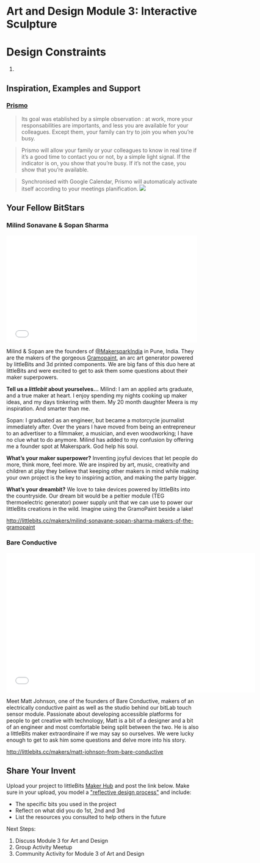 # Art and Design Module 3: Interactive Sculpture

# Design Constraints
1. 

## Inspiration, Examples and Support


### [Prismo](http://littlebits.cc/projects/prismo)

>Its goal was etablished by a simple observation : at work, more your responsabilities are importants, and less you are available for your colleagues. Except them, your family can try to join you when you’re busy.

>Prismo will allow your family or your colleagues to know in real time if it’s a good time to contact you or not, by a simple light signal. If the indicator is on, you show that you’re busy. If it’s not the case, you show that you’re available.

>Synchronised with Google Calendar, Prismo will automaticaly activate itself according to your meetings planification.
![](https://lb-community.s3.amazonaws.com/uploads/image/asset/6403/large_filled_20141211_124824.jpg)

## Your Fellow BitStars
### Milind Sonavane & Sopan Sharma

<iframe src="//player.vimeo.com/video/107115913" width="500" height="281" frameborder="0" webkitallowfullscreen mozallowfullscreen allowfullscreen></iframe>

Milind & Sopan are the founders of [@MakersparkIndia](https://twitter.com/MakerSparkIndia) in Pune, India. They are the makers of the gorgeous [Gramopaint](http://littlebits.cc/projects/gramopaint), an arc art generator powered by littleBits and 3d printed components. We are big fans of this  duo here at littleBits and were excited to get to ask them some questions about their maker superpowers.

**Tell us a *littlebit* about yourselves…**
Milind: I am an applied arts graduate, and a true maker at heart. I enjoy spending my nights cooking up maker ideas, and my days tinkering with them. My 20 month daughter Meera is my inspiration. And smarter than me.

Sopan: I graduated as an engineer, but became a motorcycle journalist immediately after. Over the years I have moved from being an entrepreneur to an advertiser to a filmmaker, a musician, and even woodworking; I have no clue what to do anymore. Milind has added to my confusion by offering me a founder spot at Makerspark. God help his soul.

**What’s your maker superpower?**
Inventing joyful devices that let people do more, think more, feel more. We are inspired by art, music, creativity and children at play they believe that keeping other makers in mind while making your own project is the key to inspiring action, and making the party bigger. 

**What’s your dreambit?**
We love to take devices powered by littleBits into the countryside. Our dream bit would be a peltier module (TEG thermoelectric generator) power supply unit that we can use to power our littleBits creations in the wild. Imagine using the GramoPaint beside a lake!

http://littlebits.cc/makers/milind-sonavane-sopan-sharma-makers-of-the-gramopaint

### Bare Conductive

<iframe width="652" height="366" src="//www.youtube.com/embed/sIPR735QbaY" frameborder="0" allowfullscreen></iframe>

Meet Matt Johnson, one of the founders of Bare Conductive, makers of an electrically conductive paint as well as the studio behind our bitLab touch sensor module.  Passionate about developing accessible platforms for people to get creative with technology, Matt is a bit of a designer and a bit of an engineer and most comfortable being split between the two. He is also a littleBits maker extraordinaire if we may say so ourselves. We were lucky enough to get to ask him some questions and delve more into his story.

http://littlebits.cc/makers/matt-johnson-from-bare-conductive

## Share Your Invent 
Upload your project to littleBits [Maker Hub](http://littlebits.cc/projects) and post the link below. Make sure in your upload, you model a ["reflective design process"](http://en.wikipedia.org/wiki/Reflective_practice) and include:
- The specific bits you used in the project
- Reflect on what did you do 1st, 2nd and 3rd
- List the resources you consulted to help others in the future

Next Steps:
1. Discuss Module 3 for Art and Design
2. Group Activity Meetup
3. Community Activity for Module 3 of Art and Design

